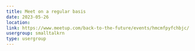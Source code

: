 ```yaml
---
title: Meet on a regular basis
date: 2023-05-26
location: 
link: https://www.meetup.com/back-to-the-future/events/hmcmfpyfchbjc/
usergroup: smalltalkrn
type: usergroup
---
```

